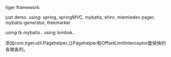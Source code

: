 tiger framework:

 just demo.
  using: spring, springMVC, mybatis, shiro, miemiedev pager, mybatis-generator, freemarker
  
  using tk.mybatis..
  using lombok..
  
  添加com.tiger.util.Pagehelper,让Pagehelper和OffsetLimitInterceptor能愉快的各做各的。